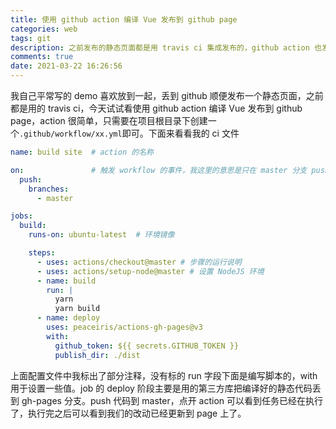 ```yaml
---
title: 使用 github action 编译 Vue 发布到 github page
categories: web
tags: git
description: 之前发布的静态页面都是用 travis ci 集成发布的，github action 也发布一段时间了，今天试试看使用 github action 编译 Vue 发布到 github page
comments: true
date: 2021-03-22 16:26:56
---
```


我自己平常写的 demo 喜欢放到一起，丢到 github 顺便发布一个静态页面，之前都是用的 travis ci，今天试试看使用 github action 编译 Vue 发布到 github page，action 很简单，只需要在项目根目录下创建一个`.github/workflow/xx.yml`即可。下面来看看我的 ci 文件

```yml
name: build site  # action 的名称

on:               # 触发 workflow 的事件，我这里的意思是只在 master 分支 push 的时候触发
  push:
    branches:
      - master

jobs:
  build:
    runs-on: ubuntu-latest  # 环境镜像

    steps:
      - uses: actions/checkout@master # 步骤的运行说明
      - uses: actions/setup-node@master # 设置 NodeJS 环境
      - name: build
        run: |
          yarn
          yarn build
      - name: deploy
        uses: peaceiris/actions-gh-pages@v3
        with:
          github_token: ${{ secrets.GITHUB_TOKEN }}
          publish_dir: ./dist
```

上面配置文件中我标出了部分注释，没有标的 run 字段下面是编写脚本的，with 用于设置一些值。job 的 deploy 阶段主要是用的第三方库把编译好的静态代码丢到 gh-pages 分支。push 代码到 master，点开 action 可以看到任务已经在执行了，执行完之后可以看到我们的改动已经更新到 page 上了。
